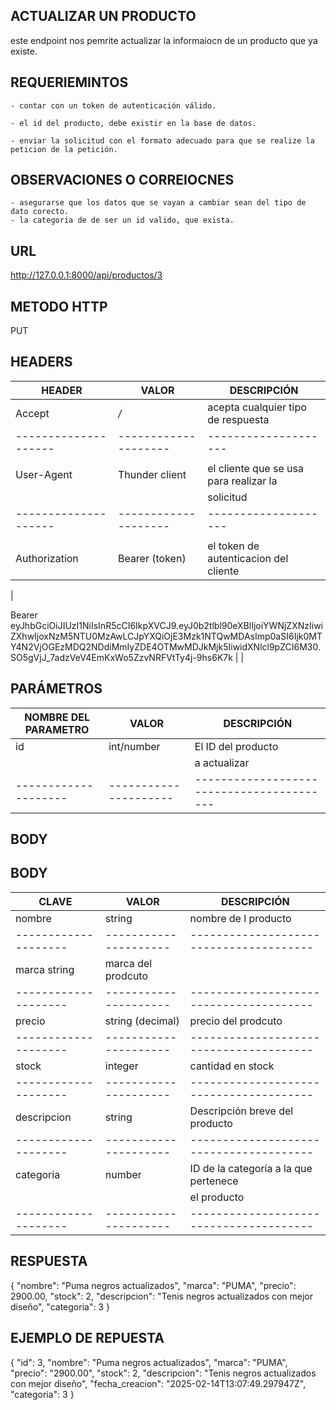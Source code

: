 
## ACTUALIZAR UN PRODUCTO

este endpoint nos pemrite actualizar la informaiocn de un producto que ya existe.


## REQUERIEMINTOS

    - contar con un token de autenticación válido.

    - el id del producto, debe existir en la base de datos.

    - enviar la solicitud con el formato adecuado para que se realize la peticion de la petición.


## OBSERVACIONES O CORREIOCNES

    - asegurarse que los datos que se vayan a cambiar sean del tipo de dato corecto.
    - la categoria de de ser un id valido, que exista.

## URL

http://127.0.0.1:8000/api/productos/3

## METODO HTTP

PUT

## HEADERS 

| HEADER               | VALOR                 | DESCRIPCIÓN                            |
| -------------------- | --------------------- | -----------                            |
|   Accept             | */*                   | acepta cualquier tipo de respuesta     |    
| -------------------- | --------------------  | --------------------                   |
|                      |                       |                                        |
|   User-Agent         | Thunder client        | el cliente que se usa para realizar la |
|                      |                       |  solicitud                             |
| -------------------- | --------------------  | --------------------                   |
|                      |                       |                                        |
| Authorization        | Bearer    (token)     | el token de autenticacion del cliente  |
|               

Bearer eyJhbGciOiJIUzI1NiIsInR5cCI6IkpXVCJ9.eyJ0b2tlbl90eXBlIjoiYWNjZXNzIiwiZXhwIjoxNzM5NTU0MzAwLCJpYXQiOjE3Mzk1NTQwMDAsImp0aSI6Ijk0MTY4N2VjOGEzMDQ2NDdiMmIyZDE4OTMwMDJkMjk5IiwidXNlcl9pZCI6M30.SO5gVjJ_7adzVeV4EmKxWo5ZzvNRFVtTy4j-9hs6K7k       |                       |  

## PARÁMETROS 

| NOMBRE DEL PARAMETRO | VALOR                 | DESCRIPCIÓN                              |
| -------------------- | --------------------- | -----------                              |
|   id                 | int/number            | El ID del producto                       |
|                      |                       |   a actualizar                           |
| -------------------- | --------------------- | -----------------------------------------|


## BODY

## BODY

| CLAVE                | VALOR                 | DESCRIPCIÓN                              |
| -------------------- | --------------------- | -----------                              |
|   nombre             |       string          |            nombre de l producto           |
| -------------------- | --------------------- | -------------------- ------------------- |
|      marca                       string      |               marca del prodcuto         |
| -------------------- | --------------------- | -------------------- ------------------- |
|         precio       |      string (decimal) |         precio del prodcuto              |      
| -------------------- | --------------------- | -------------------- ------------------- |
|         stock        |      integer          |        cantidad en stock                 |
| -------------------- | --------------------- | -------------------- ------------------- |
|        descripcion   |       string          | Descripción breve del producto           |
| -------------------- | --------------------- | -------------------- ------------------- |
|    categoria         |         number        | ID de la categoría a la que pertenece 
|                      |                       |                el producto               |
| -------------------- | --------------------- | -------------------- ------------------- |



## RESPUESTA

 {
    "nombre": "Puma negros actualizados",
    "marca": "PUMA",
    "precio": 2900.00,
    "stock": 2,
    "descripcion": "Tenis negros actualizados con mejor diseño",
    "categoria": 3
 }


## EJEMPLO DE REPUESTA

{
  "id": 3,
  "nombre": "Puma negros actualizados",
  "marca": "PUMA",
  "precio": "2900.00",
  "stock": 2,
  "descripcion": "Tenis negros actualizados con mejor diseño",
  "fecha_creacion": "2025-02-14T13:07:49.297947Z",
  "categoria": 3
}



